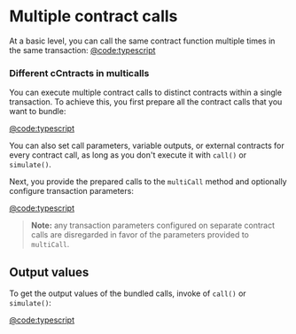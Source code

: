 # Multiple contract calls

At a basic level, you can call the same contract function multiple times in the same transaction:
[@code:typescript](./packages/fuel-gauge/src/contract.test.ts#typedoc:Contract-multicall)

### Different cCntracts in multicalls

You can execute multiple contract calls to distinct contracts within a single transaction. To achieve this, you first prepare all the contract calls that you want to bundle:

[@code:typescript](./packages/fuel-gauge/src/contract.test.ts#typedoc:Contract-multicall-multiple-contracts)

You can also set call parameters, variable outputs, or external contracts for every contract call, as long as you don't execute it with `call()` or `simulate()`.

Next, you provide the prepared calls to the `multiCall` method and optionally configure transaction parameters:

[@code:typescript](./packages/fuel-gauge/src/contract.test.ts#typedoc:Contract-multicall-multiple-contracts-p2)

> **Note:** any transaction parameters configured on separate contract calls are disregarded in favor of the parameters provided to `multiCall`.

## Output values

To get the output values of the bundled calls, invoke of `call()` or `simulate()`:

[@code:typescript](./packages/fuel-gauge/src/contract.test.ts#typedoc:Contract-multicall-multiple-contracts-p3)
